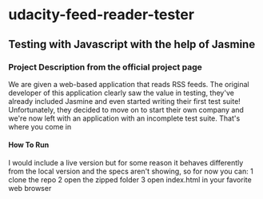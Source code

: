 # udacity-feed-reader-tester
## Testing with Javascript with the help of Jasmine
### Project Description from the official project page

We are given a web-based application that reads RSS feeds. The original developer of this application clearly saw the value in testing, they've already included Jasmine and even started writing their first test suite! Unfortunately, they decided to move on to start their own company and we're now left with an application with an incomplete test suite. That's where you come in

#### How To Run
I would include a live version but for some reason it behaves differently from the local version and the specs aren't showing, so for now you can:
1 clone the repo 
2 open the zipped folder 
3 open index.html in your favorite web browser
